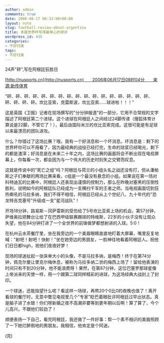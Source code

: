 ```yaml
---
author: admin
comments: true
date: 2006-06-17 08:33:00+00:00
layout: note
slug: football-review-about-argentina
title: 本届世界杯写得最用心的球评
wordpress_id: 435
categories:
- 不好归类
tags:
- 不好归类
---
```


24声"砰",写在阿根廷狂胜日

[http://nusports.cn](http://nusports.cn)　　2006年06月17日08时04分　　来源:新传体育

"砰、砰、砰、砰、砰、砰、砰、砰、砰、砰、砰、砰、砰、砰、砰、砰、砰、砰、砰、砰、砰。坎比亚索，克雷斯波，坎比亚索……球进啦！！！"

这是英国《卫报》记者在现场撰写的"分分钟报道"的一部分，它用不合常规的文字描述了阿根廷第二个进球。这个进球在阿根廷人之间经过24脚传递（搜狐体育计算说是22脚，不管它了！），最后由国际米兰的坎比亚索完成。这很可能是有足球以来最漂亮的团队进攻。

什么？你错过了这场比赛？哦，我有一个好消息和一个坏消息。坏消息是：剩下的世界杯你可以不用看了，因为最经典的战役已经打完，生命的琼浆已经喝光，剩下的都是渣滓；好消息是在未来二十年之内，这场比赛的画面将会不断出现在电视屏幕上，你每看一次，都会因为与一个伟大的历史时刻失之交臂而叹息。

这就是传说中的"死亡之组"吗？阿根廷与荷兰的小组头名之战还没有打，但从潘帕斯之子们奉献的两场比赛来看，c组是一个最没有悬念的小组。如果说在第一场对科特迪瓦的比赛中，阿根廷人还表现出谨慎的控制力，那么在昨晚对塞黑的压倒性胜利，说明如今的阿根廷队已经成为一支横扫千军的王者之师。当电视画面切到狂热嘶吼的马拉多纳，我们不得不相信，阿根廷已经从上个世纪八、九十年代的"恐龙特吉克塞号"升级成一支"星河战队"！

开场18分钟，路易斯－冈萨雷斯的受伤给了5号坎比亚索上场的机会。第57分钟，萨维奥拉把舞台让给了在巴西甲级联赛踢球的特维斯，22岁的小伙子没有让观众失望，他在84分钟打进了一个全世界的前锋做梦都想射进的入球。5:0！

在杭州云水茶餐厅里，坐在我旁边的一个美眉眼睛直直地盯着大屏幕，嘴里反复地喊："射吧！射吧！快射！"坐在她旁边的男朋友，一脸神往地看着阿根廷人。祝他们日日都high，祝他们夜夜好梦！

现场的球迷扯起一张床单大小的头像，不是马拉多纳，是梅西！终于在第74分钟，佩克尔曼让里克尔梅休息，被称为马拉多纳二世的梅西上场了！留给他表演的时间只有不到20分钟，他不能浪费呀！果然，在第87分钟，这位巴塞罗那球星像上帝派来的天使一样，用一个跟第二球同样精彩的进球，为这场经典大战封上了封印。

一个球迷，还能指望什么呢？看这样一场球，再熬20个0比0的夜晚也值了！离开看球的餐厅时，无意中瞥见电视里几个"专家"眨巴着眼批评阿根廷过早出状态。真是脑子进了水银！你们呀新婚之夜不高潮非要等到更年期以后啊！算了算了，今个儿高兴，不跟他们较劲了！

顺便表扬一下自己，看完阿根廷，我还做了一件好事：帮一个素不相识的美眉照顾了一下她烂醉倒地的男朋友。我相信，他肯定是个阿迷。

(完)
